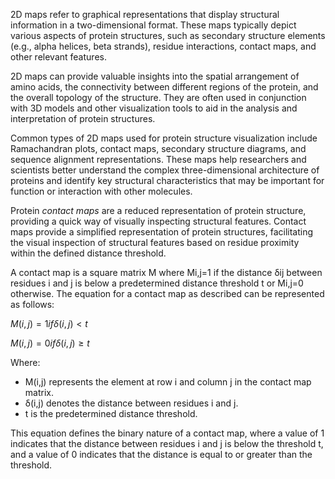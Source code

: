 2D maps refer to graphical representations that display structural information in a two-dimensional format. These maps typically depict various aspects of protein structures, such as secondary structure elements (e.g., alpha helices, beta strands), residue interactions, contact maps, and other relevant features.

2D maps can provide valuable insights into the spatial arrangement of amino acids, the connectivity between different regions of the protein, and the overall topology of the structure. They are often used in conjunction with 3D models and other visualization tools to aid in the analysis and interpretation of protein structures.

Common types of 2D maps used for protein structure visualization include Ramachandran plots, contact maps, secondary structure diagrams, and sequence alignment representations. These maps help researchers and scientists better understand the complex three-dimensional architecture of proteins and identify key structural characteristics that may be important for function or interaction with other molecules.


Protein _contact maps_ are a reduced representation of protein structure, providing a quick way of visually inspecting structural features. 
Contact maps provide a simplified representation of protein structures, facilitating the visual inspection of structural features based on residue proximity within the defined distance threshold.

A contact map is a square matrix M where Mi,j=1 if the distance δij between residues i and j is below a predetermined distance threshold t or Mi,j=0 otherwise. The equation for a contact map as described can be represented as follows:

$`M(i,j) = 1 if δ(i,j) < t`$

$`M(i,j) = 0 if δ(i,j) ≥ t`$



Where:
- M(i,j) represents the element at row i and column j in the contact map matrix.
- δ(i,j) denotes the distance between residues i and j.
- t is the predetermined distance threshold.

This equation defines the binary nature of a contact map, where a value of 1 indicates that the distance between residues i and j is below the threshold t, and a value of 0 indicates that 
the distance is equal to or greater than the threshold. 
